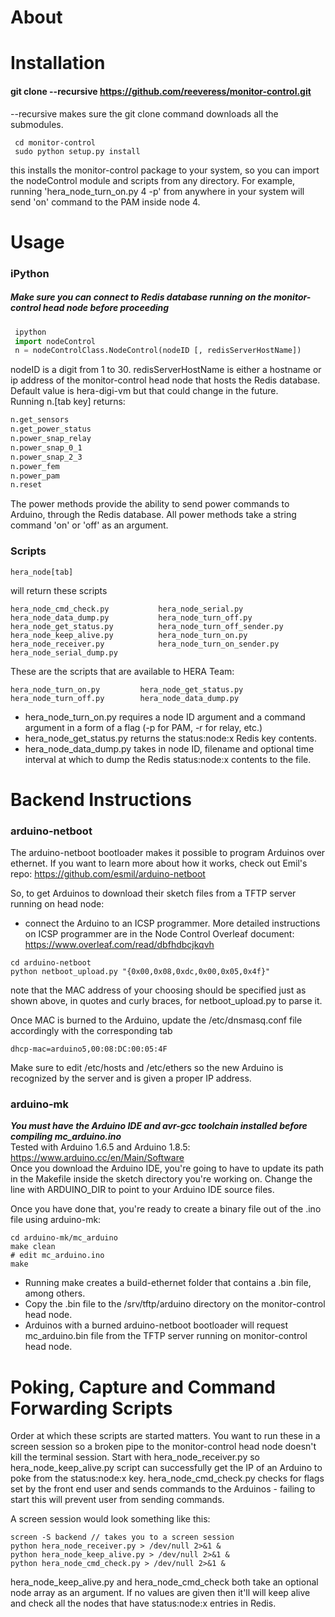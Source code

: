 
# About

# Installation

#### git clone --recursive https://github.com/reeveress/monitor-control.git
--recursive makes sure the git clone command downloads all the submodules. 
```shell
 cd monitor-control
 sudo python setup.py install 
```
this installs the monitor-control package to your system, so you can import the nodeControl module and scripts from any directory. For example, running 'hera_node_turn_on.py 4 -p' from anywhere in your system will send 'on' command to the PAM inside node 4. 


# Usage 
### iPython
##### Make sure you can connect to Redis database running on the monitor-control head node before proceeding

```python
 ipython  
 import nodeControl   
 n = nodeControlClass.NodeControl(nodeID [, redisServerHostName])    
```
nodeID is a digit from 1 to 30. redisServerHostName is either a hostname or ip address of the monitor-control head node that hosts the Redis database. Default value is hera-digi-vm but that could change in the future.   
Running n.[tab key]  returns:  

```python
n.get_sensors  
n.get_power_status                 
n.power_snap_relay      
n.power_snap_0_1       
n.power_snap_2_3       
n.power_fem   
n.power_pam    
n.reset  
```
The power methods provide the ability to send power commands to Arduino, through the Redis database.
All power methods take a string command 'on' or 'off' as an argument. 
### Scripts
```shell
hera_node[tab]
```
will return these scripts
```shell
hera_node_cmd_check.py           hera_node_serial.py
hera_node_data_dump.py           hera_node_turn_off.py
hera_node_get_status.py          hera_node_turn_off_sender.py
hera_node_keep_alive.py          hera_node_turn_on.py
hera_node_receiver.py            hera_node_turn_on_sender.py
hera_node_serial_dump.py
```
These are the  scripts that are available to HERA Team:
```shell
hera_node_turn_on.py     	 hera_node_get_status.py  
hera_node_turn_off.py   	 hera_node_data_dump.py 
```
* hera\_node\_turn\_on.py requires a node ID argument and a command argument in a form of a flag (-p for PAM, -r for relay, etc.)
* hera\_node\_get\_status.py returns the status:node:x Redis key contents.
* hera\_node\_data\_dump.py takes in node ID, filename and optional time interval at which to dump the Redis status:node:x contents to the file.

# Backend Instructions

### arduino-netboot  
The arduino-netboot bootloader makes it possible to program Arduinos over ethernet. If you want to learn more about how it works, check out Emil's repo: https://github.com/esmil/arduino-netboot  

So, to get Arduinos to download their sketch files from a TFTP server running on head node: 
* connect the Arduino to an ICSP programmer. More detailed instructions on ICSP programmer are
in the Node Control Overleaf document: https://www.overleaf.com/read/dbfhdbcjkqvh  
```shell
cd arduino-netboot
python netboot_upload.py "{0x00,0x08,0xdc,0x00,0x05,0x4f}"
```
note that the MAC address of your choosing should be specified just as shown above, in quotes and curly braces, for netboot_upload.py to parse it.  
 
Once MAC is burned to the Arduino, update the /etc/dnsmasq.conf file accordingly with the corresponding tab
```shell  
dhcp-mac=arduino5,00:08:DC:00:05:4F  
 ```
 
Make sure to edit /etc/hosts and /etc/ethers so the new Arduino is recognized by the server and is given a proper IP address. 
### arduino-mk

***You must have the Arduino IDE and avr-gcc toolchain installed before compiling mc_arduino.ino***  
Tested with Arduino 1.6.5 and Arduino 1.8.5: https://www.arduino.cc/en/Main/Software   
Once you download the Arduino IDE, you're going to have to update its path in the Makefile inside the sketch directory
you're working on. Change the line with ARDUINO_DIR to point to your Arduino IDE source files. 

Once you have done that, you're ready to create a binary file out of the .ino file using arduino-mk:  
```shell
cd arduino-mk/mc_arduino
make clean
# edit mc_arduino.ino   
make
```
* Running make creates a build-ethernet folder that contains a .bin file, among others.
* Copy the .bin file to the /srv/tftp/arduino directory on the monitor-control head node.
* Arduinos with a burned arduino-netboot bootloader will request mc_arduino.bin file from the TFTP server running
on monitor-control head node. 


# Poking, Capture and Command Forwarding Scripts
Order at which these scripts are started matters. You want to run these in a screen session so a broken pipe to the monitor-control head node doesn't kill the terminal session. Start with hera_node_receiver.py so hera_node_keep_alive.py script can successfully get the IP of an Arduino to poke from the status:node:x key. hera_node_cmd_check.py checks for flags set by the front end user and sends commands to the Arduinos - failing to start this will prevent user from sending commands. 

A screen session would look something like this:

```shell
screen -S backend // takes you to a screen session  
python hera_node_receiver.py > /dev/null 2>&1 & 
python hera_node_keep_alive.py > /dev/null 2>&1 & 
python hera_node_cmd_check.py > /dev/null 2>&1 & 
```
hera_node_keep_alive.py and hera_node_cmd_check both take an optional node array as an argument. If no values are given then it'll will keep alive and check all the nodes that have status:node:x entries in Redis. 
